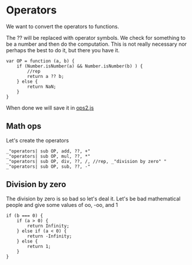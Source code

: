 # Operators

We want to convert the operators to functions.

The ?? will be replaced with operator symbols. We check for something to be a
number and then do the computation. This is not really necessary nor perhaps
the best to do it, but there you have it.

    var OP = function (a, b) {
        if (Number.isNumber(a) && Number.isNumber(b) ) { 
            //rep
            return a ?? b;
        } else {
            return NaN;
        }
    }

 When done we will save it in [ops2.js](#math-ops "save:")

## Math ops

Let's create the operators

    _"operators| sub OP, add, ??, +"
    _"operators| sub OP, mul, ??, *"
    _"operators| sub OP, div, ??, /, //rep, _"division by zero" "
    _"operators| sub OP, sub, ??, -"

## Division by zero

The division by zero is so bad so let's deal it. Let's be bad mathematical
people and give some values of oo, -oo, and 1

    if (b === 0) {
        if (a > 0) {
            return Infinity;
        } else if (a < 0) {
            return -Infinity;
        } else {
            return 1;
        }
    }
